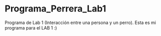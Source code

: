# Programa_Perrera_Lab1
Programa de Lab 1 (Interacción entre una persona y un perro).
Esta es mi programa para el LAB 1 :)
